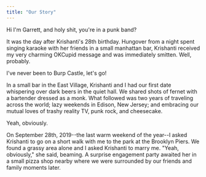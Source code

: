 ```yaml
---
title: "Our Story"
---
```


<section class="story--section">
    <p class="bubble right">Hi I'm Garrett, and holy shit, you're in a punk band?</p>

It was the day after Krishanti's 28th birthday. Hungover from a night spent singing karaoke with her friends in a small manhattan bar, Krishanti received my very charming OKCupid message and was immediately smitten. Well, probably.
</section>

<section class="story--section">
    <p class="bubble left">I've never been to Burp Castle, let's go!</p>

In a small bar in the East Village, Krishanti and I had our first date whispering over dark beers in the quiet hall. We shared shots of fernet with a bartender dressed as a monk. What followed was two years of traveling across the world; lazy weekends in Edison, New Jersey; and embracing our mutual loves of trashy reality TV, punk rock, and cheesecake.
</section>

<section class="story--section">
    <p class="bubble left">Yeah, obviously.</p>

On September 28th, 2019--the last warm weekend of the year--I asked Krishanti to go on a short walk with me to the park at the Brooklyn Piers. We found a grassy area alone and I asked Krishanti to marry me. "Yeah, obviously," she said, beaming. A surprise engagement party awaited her in a small pizza shop nearby where we were surrounded by our friends and family moments later.
</section>
